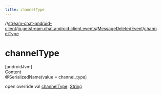 ```yaml
---
title: channelType
---
```

//[stream-chat-android-client](../../../index.md)/[io.getstream.chat.android.client.events](../index.md)/[MessageDeletedEvent](index.md)/[channelType](channelType.md)



# channelType  
[androidJvm]  
Content  
@SerializedName(value = channel_type)  
  
open override val [channelType](channelType.md): [String](https://kotlinlang.org/api/latest/jvm/stdlib/kotlin/-string/index.html)  



